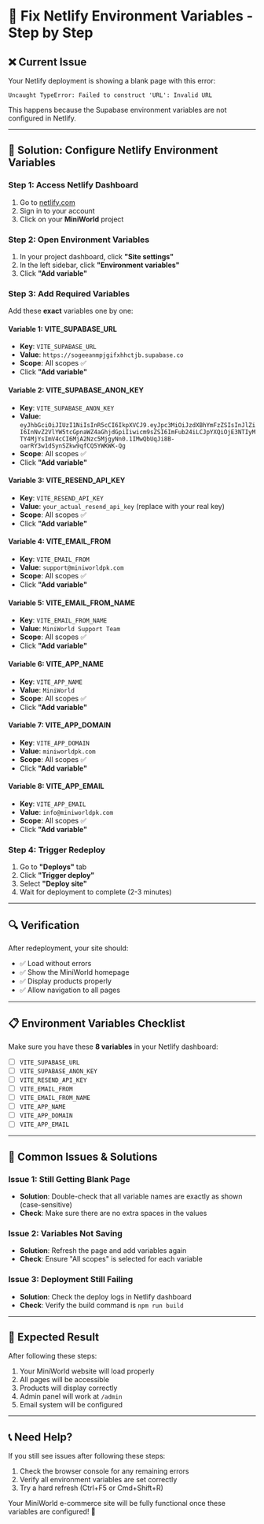 # 🔧 Fix Netlify Environment Variables - Step by Step

## ❌ **Current Issue**
Your Netlify deployment is showing a blank page with this error:
```
Uncaught TypeError: Failed to construct 'URL': Invalid URL
```

This happens because the Supabase environment variables are not configured in Netlify.

---

## 🎯 **Solution: Configure Netlify Environment Variables**

### **Step 1: Access Netlify Dashboard**
1. Go to [netlify.com](https://netlify.com)
2. Sign in to your account
3. Click on your **MiniWorld** project

### **Step 2: Open Environment Variables**
1. In your project dashboard, click **"Site settings"**
2. In the left sidebar, click **"Environment variables"**
3. Click **"Add variable"**

### **Step 3: Add Required Variables**
Add these **exact** variables one by one:

#### **Variable 1: VITE_SUPABASE_URL**
- **Key**: `VITE_SUPABASE_URL`
- **Value**: `https://sogeeanmpjgifxhhctjb.supabase.co`
- **Scope**: All scopes ✅
- Click **"Add variable"**

#### **Variable 2: VITE_SUPABASE_ANON_KEY**
- **Key**: `VITE_SUPABASE_ANON_KEY`
- **Value**: `eyJhbGciOiJIUzI1NiIsInR5cCI6IkpXVCJ9.eyJpc3MiOiJzdXBhYmFzZSIsInJlZiI6InNvZ2VlYW5tcGpnaWZ4aGhjdGpiIiwicm9sZSI6ImFub24iLCJpYXQiOjE3NTIyMTY4MjYsImV4cCI6MjA2Nzc5MjgyNn0.1IMwQbUqJi8B-oarRY3w1dSynSZkw9qfCQ5YWKWK-Qg`
- **Scope**: All scopes ✅
- Click **"Add variable"**

#### **Variable 3: VITE_RESEND_API_KEY**
- **Key**: `VITE_RESEND_API_KEY`
- **Value**: `your_actual_resend_api_key` (replace with your real key)
- **Scope**: All scopes ✅
- Click **"Add variable"**

#### **Variable 4: VITE_EMAIL_FROM**
- **Key**: `VITE_EMAIL_FROM`
- **Value**: `support@miniworldpk.com`
- **Scope**: All scopes ✅
- Click **"Add variable"**

#### **Variable 5: VITE_EMAIL_FROM_NAME**
- **Key**: `VITE_EMAIL_FROM_NAME`
- **Value**: `MiniWorld Support Team`
- **Scope**: All scopes ✅
- Click **"Add variable"**

#### **Variable 6: VITE_APP_NAME**
- **Key**: `VITE_APP_NAME`
- **Value**: `MiniWorld`
- **Scope**: All scopes ✅
- Click **"Add variable"**

#### **Variable 7: VITE_APP_DOMAIN**
- **Key**: `VITE_APP_DOMAIN`
- **Value**: `miniworldpk.com`
- **Scope**: All scopes ✅
- Click **"Add variable"**

#### **Variable 8: VITE_APP_EMAIL**
- **Key**: `VITE_APP_EMAIL`
- **Value**: `info@miniworldpk.com`
- **Scope**: All scopes ✅
- Click **"Add variable"**

### **Step 4: Trigger Redeploy**
1. Go to **"Deploys"** tab
2. Click **"Trigger deploy"**
3. Select **"Deploy site"**
4. Wait for deployment to complete (2-3 minutes)

---

## 🔍 **Verification**

After redeployment, your site should:
- ✅ Load without errors
- ✅ Show the MiniWorld homepage
- ✅ Display products properly
- ✅ Allow navigation to all pages

---

## 📋 **Environment Variables Checklist**

Make sure you have these **8 variables** in your Netlify dashboard:

- [ ] `VITE_SUPABASE_URL`
- [ ] `VITE_SUPABASE_ANON_KEY`
- [ ] `VITE_RESEND_API_KEY`
- [ ] `VITE_EMAIL_FROM`
- [ ] `VITE_EMAIL_FROM_NAME`
- [ ] `VITE_APP_NAME`
- [ ] `VITE_APP_DOMAIN`
- [ ] `VITE_APP_EMAIL`

---

## 🚨 **Common Issues & Solutions**

### **Issue 1: Still Getting Blank Page**
- **Solution**: Double-check that all variable names are exactly as shown (case-sensitive)
- **Check**: Make sure there are no extra spaces in the values

### **Issue 2: Variables Not Saving**
- **Solution**: Refresh the page and add variables again
- **Check**: Ensure "All scopes" is selected for each variable

### **Issue 3: Deployment Still Failing**
- **Solution**: Check the deploy logs in Netlify dashboard
- **Check**: Verify the build command is `npm run build`

---

## 🎯 **Expected Result**

After following these steps:
1. Your MiniWorld website will load properly
2. All pages will be accessible
3. Products will display correctly
4. Admin panel will work at `/admin`
5. Email system will be configured

---

## 📞 **Need Help?**

If you still see issues after following these steps:
1. Check the browser console for any remaining errors
2. Verify all environment variables are set correctly
3. Try a hard refresh (Ctrl+F5 or Cmd+Shift+R)

Your MiniWorld e-commerce site will be fully functional once these variables are configured! 🚀 